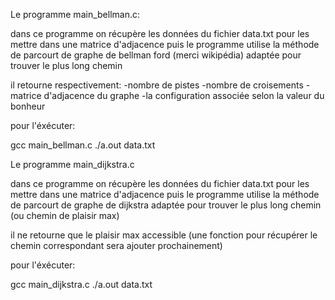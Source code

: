 Le programme main_bellman.c:

dans ce programme on récupère les données du fichier data.txt pour les mettre dans une matrice d'adjacence
puis le programme utilise la méthode de parcourt de graphe de bellman ford (merci wikipédia) adaptée pour trouver le plus long chemin

il retourne respectivement:
-nombre de pistes
-nombre de croisements
-matrice d'adjacence du graphe
-la configuration associée selon la valeur du bonheur

pour l'éxécuter:

gcc main_bellman.c
./a.out data.txt

Le programme main_dijkstra.c

dans ce programme on récupère les données du fichier data.txt pour les mettre dans une matrice d'adjacence
puis le programme utilise la méthode de parcourt de graphe de dijkstra adaptée pour trouver le plus long chemin (ou chemin de plaisir max)

il ne retourne que le plaisir max accessible (une fonction pour récupérer le chemin correspondant sera ajouter prochainement)

pour l'éxécuter:

gcc main_dijkstra.c
./a.out data.txt